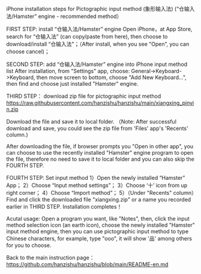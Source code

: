 iPhone installation steps for Pictographic input method (象形输入法) (“仓输入法/Hamster” engine - recommended method）   

FIRST STEP: install “仓输入法/Hamster” engine
Open iPhone，at App Store, search for “仓输入法” (can copy/paste from here), then choose to download/install “仓输入法"；（After install, when you see "Open”, you can choose cancel)；

SECOND STEP: add “仓输入法/Hamster” engine into iPhone input method list
After installation, from "Settings" app, choose: General->Keyboard->Keyboard, then move screen to bottom, choose "Add New Keyboard...", then find and choose just installed "Hamster" engine.

THIRD STEP： download zip file for pictographic input method
https://raw.githubusercontent.com/hanzishu/hanzishu/main/xiangxing_pinyin.zip

Download the file and save it to local folder. （Note: After successful download and save, you could see the zip file from 'Files' app's 'Recents' column.)

After downloading the file, if browser prompts you "Open in other app", you can  choose to use the recently installed "Hamster" engine program to open the file, therefore no need to save it to local folder and you can also skip the FOURTH STEP.

FOURTH STEP: Set input method
1）Open the newly installed “Hamster” App；
2）Choose “Input method settings”；
3）Choose ‘十’ icon from up right corner；
4）Choose “Import method”；
5）（Under "Recents" column）Find and click the downloaded file "xiangxing.zip" or a name you recorded earlier in THIRD STEP.
Installation completes！

Acutal usage:
Open a program you want, like "Notes", then, click the input method selection icon (an earth icon), choose the newly installed "Hamster" input method engine, then you can use pictographic input method to type Chinese characters, for example, type "ooo", it will show '品' among others for you to choose.

Back to the main instruction page： https://github.com/hanzishu/hanzishu/blob/main/README-en.md


